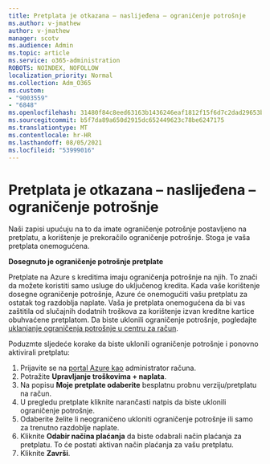 ```yaml
---
title: Pretplata je otkazana – naslijeđena – ograničenje potrošnje
ms.author: v-jmathew
author: v-jmathew
manager: scotv
ms.audience: Admin
ms.topic: article
ms.service: o365-administration
ROBOTS: NOINDEX, NOFOLLOW
localization_priority: Normal
ms.collection: Adm_O365
ms.custom:
- "9003559"
- "6848"
ms.openlocfilehash: 31480f84c8eed63163b1436246eaf1812f15f6d7c2dad29653b2019f8a15f1af
ms.sourcegitcommit: b5f7da89a650d2915dc652449623c78be6247175
ms.translationtype: MT
ms.contentlocale: hr-HR
ms.lasthandoff: 08/05/2021
ms.locfileid: "53999016"
---
```

# <a name="subscription-cancelled---legacy---spending-limit"></a>Pretplata je otkazana – naslijeđena – ograničenje potrošnje

Naši zapisi upućuju na to da imate ograničenje potrošnje postavljeno na pretplatu, a korištenje je prekoračilo ograničenje potrošnje. Stoga je vaša pretplata onemogućena.

**Dosegnuto je ograničenje potrošnje pretplate**

Pretplate na Azure s kreditima imaju ograničenja potrošnje na njih. To znači da možete koristiti samo usluge do uključenog kredita. Kada vaše korištenje dosegne ograničenje potrošnje, Azure će onemogućiti vašu pretplatu za ostatak tog razdoblja naplate. Vaša je pretplata onemogućena da bi vas zaštitila od slučajnih dodatnih troškova za korištenje izvan kreditne kartice obuhvaćene pretplatom. Da biste uklonili ograničenje potrošnje, pogledajte [uklanjanje ograničenja potrošnje u centru za račun](https://docs.microsoft.com/azure/cost-management-billing/manage/spending-limit#remove).

Poduzmte sljedeće korake da biste uklonili ograničenje potrošnje i ponovno aktivirali pretplatu:

1. Prijavite se na [portal Azure kao](https://portal.azure.com/) administrator računa.
2. Potražite **Upravljanje troškovima + naplata**.
3. Na popisu **Moje pretplate odaberite** besplatnu probnu verziju/pretplatu na račun.
4. U pregledu pretplate kliknite narančasti natpis da biste uklonili ograničenje potrošnje.
5. Odaberite želite li neograničeno ukloniti ograničenje potrošnje ili samo za trenutno razdoblje naplate.
6. Kliknite **Odabir načina plaćanja** da biste odabrali način plaćanja za pretplatu. To će postati aktivan način plaćanja za vašu pretplatu.
7. Kliknite **Završi**.
